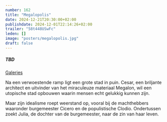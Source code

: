 ```yaml
---
number: 162
title: "Megalopolis"
date: 2024-12-21T20:30:00+02:00
publishdate: 2024-12-01T22:14:26+02:00
trailer: "58t448USwFc"
leden: []
image: "posters/megalopolis.jpg"
draft: false
---
```


##### TBD

[Galeries](https://galeries.be/nl/megalopolis/)

Na een verwoestende ramp ligt een grote stad in puin. Cesar, een briljante architect en
uitvinder van het miraculeuze materiaal Megalon, wil een utopische stad opbouwen
waarin mensen echt gelukkig kunnen zijn.
<!--more-->
Maar zijn idealisme roept weerstand op, vooral bij de machthebbers waaronder
burgemeester Cicero en de populistische Clodio. Ondertussen zoekt Julia,
de dochter van de burgemeester, naar de zin van haar leven.
